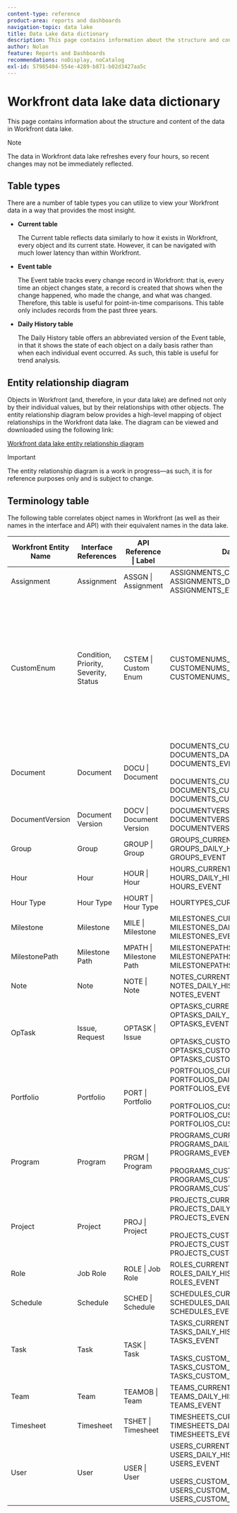 ```yaml
---
content-type: reference
product-area: reports and dashboards
navigation-topic: data lake
title: Data Lake data dictionary
description: This page contains information about the structure and content of the data in Workfront data lake.
author: Nolan
feature: Reports and Dashboards
recommendations: noDisplay, noCatalog
exl-id: 57985404-554e-4289-b871-b02d3427aa5c
---
```

# Workfront data lake data dictionary

This page contains information about the structure and content of the data in Workfront data lake. 

>[!NOTE]
>
>The data in Workfront data lake refreshes every four hours, so recent changes may not be immediately reflected.

## Table types

There are a number of table types you can utilize to view your Workfront data in a way that provides the most insight.

* **Current table**

  The Current table reflects data similarly to how it exists in Workfront, every object and its current state. However, it can be navigated with much lower latency than within Workfront.

* **Event table**

  The Event table tracks every change record in Workfront: that is, every time an object changes state, a record is created that shows when the change happened, who made the change, and what was changed. Therefore, this table is useful for point-in-time comparisons. This table only includes records from the past three years. 

* **Daily History table**

  The Daily History table offers an abbreviated version of the Event table, in that it shows the state of each object on a daily basis rather than when each individual event occurred. As such, this table is useful for trend analysis.

<!-- Custom table -->

## Entity relationship diagram

Objects in Workfront (and, therefore, in your data lake) are defined not only by their individual values, but by their relationships with other objects. The entity relationship diagram below provides a high-level mapping of object relationships in the Workfront data lake. The diagram can be viewed and downloaded using the following link:

[Workfront data lake entity relationship diagram](/help/quicksilver/reports-and-dashboards/data-lake/assets/Workfront-data-lake_entity-relationship-diagram.pdf)

>[!IMPORTANT]
>
>The entity relationship diagram is a work in progress—as such, it is for reference purposes only and is subject to change.

## Terminology table

The following table correlates object names in Workfront (as well as their names in the interface and API) with their equivalent names in the data lake.

<table>
<thead>
  <tr>
    <th>Workfront Entity Name</th>
    <th>Interface References</th>
    <th>API Reference | Label</th>
    <th>Data Lake Tables</th>
    <th>Notes</th>
  </tr>
</thead>
<tbody>
  <tr>
    <td>Assignment</td>
    <td>Assignment</td>
    <td>ASSGN | Assignment</td>
    <td>ASSIGNMENTS_CURRENT<br>ASSIGNMENTS_DAILY_HISTORY<br>ASSIGNMENTS_EVENT</td>
    <td></td>
  </tr>
  <tr>
    <td>CustomEnum</td>
    <td>Condition, Priority, Severity, Status</td>
    <td>CSTEM | Custom Enum</td>
    <td>CUSTOMENUMS_CURRENT<br>CUSTOMENUMS_DAILY_HISTORY<br>CUSTOMENUMS_EVENT</td>
    <td>The type of record is identified through the `enumClass` property. The following are the expected types:<br>CONDITION_OPTASK<br>CONDITION_PROJ<br>CONDITION_TASK<br>PRIORITY_OPTASK<br>PRIORITY_PROJ<br>PRIORITY_TASK<br>SEVERITY_OPTASK<br>STATUS_OPTASK<br>STATUS_PROJ<br>STATUS_TASK</td>
  </tr>
  <tr>
    <td>Document</td>
    <td>Document</td>
    <td>DOCU | Document</td>
    <td>DOCUMENTS_CURRENT<br>DOCUMENTS_DAILY_HISTORY<br>DOCUMENTS_EVENT<br><br>DOCUMENTS_CUSTOM_VALUE_CURRENT<br>DOCUMENTS_CUSTOM_VALUE_DAILY_HISTORY<br>DOCUMENTS_CUSTOM_VALUE_EVENT</td>
    <td></td>
  </tr>
  <tr>
    <td>DocumentVersion</td>
    <td>Document Version</td>
    <td>DOCV | Document Version</td>
    <td>DOCUMENTVERSIONS_CURRENT<br>DOCUMENTVERSIONS_DAILY_HISTORY<br>DOCUMENTVERSIONS_EVENT</td>
    <td></td>
  </tr>
  <tr>
    <td>Group</td>
    <td>Group</td>
    <td>GROUP | Group</td>
    <td>GROUPS_CURRENT<br>GROUPS_DAILY_HISTORY<br>GROUPS_EVENT</td>
    <td></td>
  </tr>
  <tr>
    <td>Hour</td>
    <td>Hour</td>
    <td>HOUR | Hour</td>
    <td>HOURS_CURRENT<br>HOURS_DAILY_HISTORY<br>HOURS_EVENT</td>
    <td></td>
  </tr>
  <tr>
    <td>Hour Type</td>
    <td>Hour Type</td>
    <td>HOURT | Hour Type</td>
    <td>HOURTYPES_CURRENT</td>
    <td></td>
  </tr>
  <tr>
    <td>Milestone</td>
    <td>Milestone</td>
    <td>MILE | Milestone</td>
    <td>MILESTONES_CURRENT<br>MILESTONES_DAILY_HISTORY<br>MILESTONES_EVENT</td>
    <td></td>
  </tr>
  <tr>
    <td>MilestonePath</td>
    <td>Milestone Path</td>
    <td>MPATH | Milestone Path</td>
    <td>MILESTONEPATHS_CURRENT<br>MILESTONEPATHS_DAILY_HISTORY<br>MILESTONEPATHS_EVENT</td>
    <td></td>
  </tr>
  <tr>
    <td>Note</td>
    <td>Note</td>
    <td>NOTE | Note</td>
    <td>NOTES_CURRENT<br>NOTES_DAILY_HISTORY<br>NOTES_EVENT</td>
    <td></td>
  </tr>
  <tr>
    <td>OpTask</td>
    <td>Issue, Request</td>
    <td>OPTASK | Issue</td>
    <td>OPTASKS_CURRENT<br>OPTASKS_DAILY_HISTORY<br>OPTASKS_EVENT<br><br>OPTASKS_CUSTOM_VALUE_CURRENT<br>OPTASKS_CUSTOM_VALUE_DAILY_HISTORY<br>OPTASKS_CUSTOM_VALUE_EVENT</td>
    <td></td>
  </tr>
  <tr>
    <td>Portfolio</td>
    <td>Portfolio</td>
    <td>PORT | Portfolio</td>
    <td>PORTFOLIOS_CURRENT<br>PORTFOLIOS_DAILY_HISTORY<br>PORTFOLIOS_EVENT<br><br>PORTFOLIOS_CUSTOM_VALUE_CURRENT<br>PORTFOLIOS_CUSTOM_VALUE_DAILY_HISTORY<br>PORTFOLIOS_CUSTOM_VALUE_EVENT</td>
    <td></td>
  </tr>
  <tr>
    <td>Program</td>
    <td>Program</td>
    <td>PRGM | Program</td>
    <td>PROGRAMS_CURRENT<br>PROGRAMS_DAILY_HISTORY<br>PROGRAMS_EVENT<br><br>PROGRAMS_CUSTOM_VALUE_CURRENT<br>PROGRAMS_CUSTOM_VALUE_DAILY_HISTORY<br>PROGRAMS_CUSTOM_VALUE_EVENT</td>
    <td></td>
  </tr>
  <tr>
    <td>Project</td>
    <td>Project</td>
    <td>PROJ | Project</td>
    <td>PROJECTS_CURRENT<br>PROJECTS_DAILY_HISTORY<br>PROJECTS_EVENT<br><br>PROJECTS_CUSTOM_VALUE_CURRENT<br>PROJECTS_CUSTOM_VALUE_DAILY_HISTORY<br>PROJECTS_CUSTOM_VALUE_EVENT</td>
    <td></td>
  </tr>
  <tr>
    <td>Role</td>
    <td>Job Role</td>
    <td>ROLE | Job Role</td>
    <td>ROLES_CURRENT<br>ROLES_DAILY_HISTORY<br>ROLES_EVENT</td>
    <td></td>
  </tr>
  <tr>
    <td>Schedule</td>
    <td>Schedule</td>
    <td>SCHED | Schedule</td>
    <td>SCHEDULES_CURRENT<br>SCHEDULES_DAILY_HISTORY<br>SCHEDULES_EVENT</td>
    <td></td>
  </tr>
  <tr>
    <td>Task</td>
    <td>Task</td>
    <td>TASK | Task</td>
    <td>TASKS_CURRENT<br>TASKS_DAILY_HISTORY<br>TASKS_EVENT<br><br>TASKS_CUSTOM_VALUE_CURRENT<br>TASKS_CUSTOM_VALUE_DAILY_HISTORY<br>TASKS_CUSTOM_VALUE_EVENT</td>
    <td></td>
  </tr>
  <tr>
    <td>Team</td>
    <td>Team</td>
    <td>TEAMOB | Team</td>
    <td>TEAMS_CURRENT<br>TEAMS_DAILY_HISTORY<br>TEAMS_EVENT</td>
    <td></td>
  </tr>
  <tr>
    <td>Timesheet</td>
    <td>Timesheet</td>
    <td>TSHET | Timesheet</td>
    <td>TIMESHEETS_CURRENT<br>TIMESHEETS_DAILY_HISTORY<br>TIMESHEETS_EVENT</td>
    <td></td>
  </tr>
  <tr>
    <td>User</td>
    <td>User</td>
    <td>USER | User</td>
    <td>USERS_CURRENT<br>USERS_DAILY_HISTORY<br>USERS_EVENT<br><br>USERS_CUSTOM_VALUE_CURRENT<br>USERS_CUSTOM_VALUE_DAILY_HISTORY<br>USERS_CUSTOM_VALUE_EVENT</td>
    <td></td>
  </tr>
</tbody>
</table>
